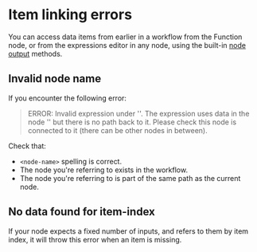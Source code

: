 # Item linking errors

You can access data items from earlier in a workflow from the Function node, or from the expressions editor in any node, using the built-in [node output](/code-examples/methods#node-output) methods.

## Invalid node name

If you encounter the following error:

> ERROR: Invalid expression under '<field name>'.
> The expression uses data in the node '<node-name>' but there is no path back to it. Please check this node is connected to it (there can be other nodes in between).

Check that:

* `<node-name>` spelling is correct.
* The node you're referring to exists in the workflow.
* The node you're referring to is part of the same path as the current node.

## No data found for item-index

If your node expects a fixed number of inputs, and refers to them by item index, it will throw this error when an item is missing.

